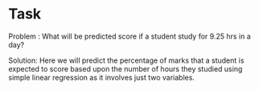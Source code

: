 # Task
Problem : What will be predicted score if a student study for 9.25 hrs in a day?



Solution:
Here we will predict the percentage of marks that a student is expected to score based upon the number of hours they studied using simple linear regression as it involves just two variables.
